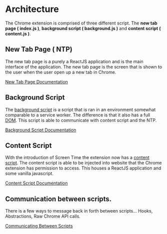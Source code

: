 # Architecture

The Chrome extension is comprised of three different script. The **new tab page ( index.js )**, **background script ( background.js )** and **content script ( content.js )**.

## New Tab Page ( NTP)

The new tab page is a purely a ReactJS application and is the main interface of the application. The new tab page is the screen that is shown to the user when the user open up a new tab in Chrome.

[New Tab Page Documentation](./new-tab-page.md)

## Background Script

The [background script](https://developer.chrome.com/extensions/background_pages) is a script that is ran in an environment somewhat comparable to a service worker. The difference is that it also has a full [DOM](https://www.w3.org/TR/WD-DOM/introduction.html). This script is able to communicate with content script and the NTP.

[Background Script Documentation](./background-script.md)

## Content Script

With the introduction of Screen Time the extension now has a [content script](https://developer.chrome.com/extensions/content_scripts). The content script is able to be injected into website that the Chrome extension has permission to access. This houses a ReactJS application and some vanilla javascript.

[Content Script Documentation](./content-script.md)

## Communication between scripts.

There is a few ways to message back in forth between scripts... Hooks, Abstractions, Raw Chrome API calls.

[Communicating Between Scripts](./messaging.md)
